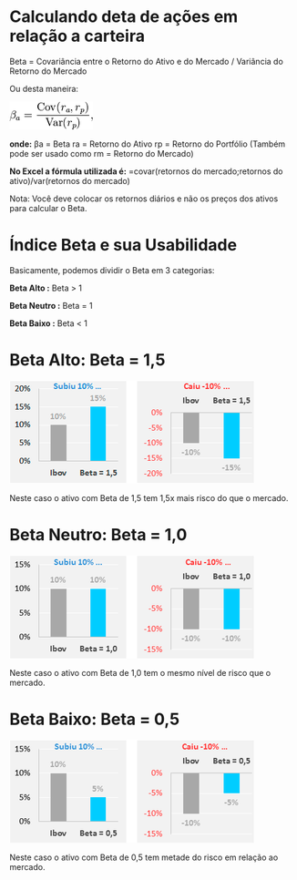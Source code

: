 # Calculando deta de ações em relação a carteira

Beta = Covariância entre o Retorno do Ativo e do Mercado / Variância do Retorno do Mercado

Ou desta maneira:

![Formula](https://github.com/alissonf216/Calculando-beta-de-acoes-de-uma-carteira/blob/master/formula-beta.png)

<b>onde:</b>
βa = Beta
ra = Retorno do Ativo
rp = Retorno do Portfólio (Também pode ser usado como rm = Retorno do Mercado)

<b>No Excel a fórmula utilizada é:</b>
=covar(retornos do mercado;retornos do ativo)/var(retornos do mercado)

Nota: Você deve colocar os retornos diários e não os preços dos ativos para calcular o Beta.

# Índice Beta e sua Usabilidade
Basicamente, podemos dividir o Beta em 3 categorias:

<b>Beta Alto :</b> Beta > 1

<b>Beta Neutro :</b> Beta = 1

<b>Beta Baixo :</b> Beta < 1

# Beta Alto: Beta = 1,5
![Beta alto](https://github.com/alissonf216/Calculando-beta-de-acoes-de-uma-carteira/blob/master/Beta-Alto.png)

Neste caso o ativo com Beta de 1,5 tem 1,5x mais risco do que o mercado.

# Beta Neutro: Beta = 1,0
![beta neutro](https://github.com/alissonf216/Calculando-beta-de-acoes-de-uma-carteira/blob/master/Beta-Neutro%20(1).png)

Neste caso o ativo com Beta de 1,0 tem o mesmo nível de risco que o mercado.

# Beta Baixo: Beta = 0,5
![Beta-Baixo](https://github.com/alissonf216/Calculando-beta-de-acoes-de-uma-carteira/blob/master/Beta-Baixo.png)

Neste caso o ativo com Beta de 0,5 tem metade do risco em relação ao mercado.
